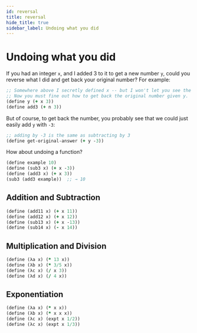 ```yaml
---
id: reversal
title: reversal
hide_title: true
sidebar_label: Undoing what you did
---
```


# Undoing what you did

If you had an integer `x`, and I added 3 to it to get a new number `y`, could 
you reverse what I did and get back your original number? For example:

``` clojure
;; Somewhere above I secretly defined x -- but I won't let you see the number!
;; Now you must fine out how to get back the original number given y.
(define y (+ x 3))
(define add3 (+ n 3))
```

But of course, to get back the number, you probably see that we could just
easily add `y` with `-3`:

``` clojure
;; adding by -3 is the same as subtracting by 3
(define get-original-answer (+ y -3))
```

How about undoing a function?

``` clojure
(define example 10)
(define (sub3 x) (+ x -3))
(define (add3 x) (+ x 3))
(sub3 (add3 example))  ;; → 10
```

## Addition and Subtraction

``` clojure
(define (add11 x) (+ x 11))
(define (add12 x) (+ x 12))
(define (sub13 x) (+ x -13))
(define (sub14 x) (- x 14))
```

## Multiplication and Division

``` clojure
(define (λa x) (* 13 x))
(define (λb x) (* 3/5 x))
(define (λc x) (/ x 3))
(define (λd x) (/ 4 x))
```

## Exponentiation

``` clojure
(define (λa x) (* x x))
(define (λb x) (* x x x))
(define (λc x) (expt x 1/2))
(define (λc x) (expt x 1/3))
```
